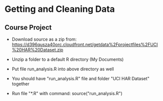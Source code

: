 Getting and Cleaning Data
=========================

## Course Project
* Download source as a zip from:
https://d396qusza40orc.cloudfront.net/getdata%2Fprojectfiles%2FUCI%20HAR%20Dataset.zip

* Unzip a folder to a default R directory (My Documents)

* Put file run_analysis.R into above directory as well

* You should have "run_analysis.R" file and folder "UCI HAR Dataset" together

* Run file "*.R" with command: source("run_analysis.R")

